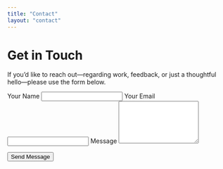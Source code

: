 ```yaml
---
title: "Contact"
layout: "contact"
---
```


# Get in Touch

If you’d like to reach out—regarding work, feedback, or just a thoughtful hello—please use the form below.

<form class="contact-form" name="contact" method="POST" data-netlify="true">
  <input type="hidden" name="form-name" value="contact" />
  
  <label>
    Your Name
    <input type="text" name="name" required />
  </label>

  <label>
    Your Email
    <input type="email" name="email" required />
  </label>

  <label>
    Message
    <textarea name="message" rows="6" required></textarea>
  </label>

  <button type="submit" class="btn btn--primary">Send Message</button>
</form>

